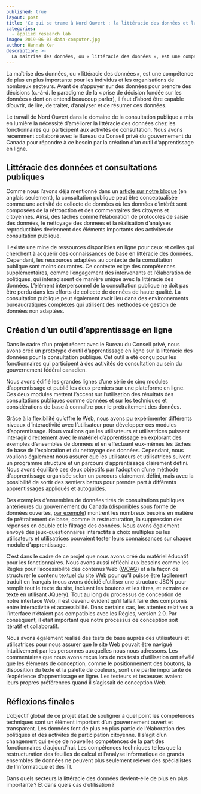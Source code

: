 ```yaml
---
published: true
layout: post
title: 'Ce qui se trame à Nord Ouvert : la littéracie des données et la consultation publique'
categories:
  - applied research lab
image: 2019-06-03-data-computer.jpg
author: Hannah Ker
description: >-
  La maîtrise des données, ou « littéracie des données », est une compétence de plus en plus importante pour les individus et les organisations de nombreux secteurs.
---
```

La maîtrise des données, ou « littéracie des données », est une compétence de plus en plus importante pour les individus et les organisations de nombreux secteurs. Avant de s’appuyer sur des données pour prendre des décisions (c.-à-d. le paradigme de la « prise de décision fondée sur les données » dont on entend beaucoup parler), il faut d’abord être capable d’ouvrir, de lire, de traiter, d’analyser et de résumer ces données.

Le travail de Nord Ouvert dans le domaine de la consultation publique a mis en lumière la nécessité d’améliorer la littéracie des données chez les fonctionnaires qui participent aux activités de consultation. Nous avons récemment collaboré avec le Bureau du Conseil privé du gouvernement du Canada pour répondre à ce besoin par la création d’un outil d’apprentissage en ligne.

## Littéracie des données et consultations publiques

Comme nous l’avons déjà mentionné dans un [article sur notre blogue](https://www.opennorth.ca/2019/03/22/what-happened-to-my-feedback) (en anglais seulement), la consultation publique peut être conceptualisée comme une activité de collecte de données où les données d’intérêt sont composées de la rétroaction et des commentaires des citoyens et citoyennes. Ainsi, des tâches comme l’élaboration de protocoles de saisie des données, le nettoyage des données et la réalisation d’analyses reproductibles deviennent des éléments importants des activités de consultation publique.

Il existe une mine de ressources disponibles en ligne pour ceux et celles qui cherchent à acquérir des connaissances de base en littéracie des données. Cependant, les ressources adaptées au contexte de la consultation publique sont moins courantes. Ce contexte exige des compétences supplémentaires, comme l’engagement des intervenants et l’élaboration de politiques, qui interagissent de manière unique avec la littéracie des données. L’élément interpersonnel de la consultation publique ne doit pas être perdu dans les efforts de collecte de données de haute qualité. La consultation publique peut également avoir lieu dans des environnements bureaucratiques complexes qui utilisent des méthodes de gestion de données non adaptées.

## Création d’un outil d’apprentissage en ligne

Dans le cadre d’un projet récent avec le Bureau du Conseil privé, nous avons créé un prototype d’outil d’apprentissage en ligne sur la littéracie des données pour la consultation publique. Cet outil a été conçu pour les fonctionnaires qui participent à des activités de consultation au sein du gouvernement fédéral canadien.

Nous avons édifié les grandes lignes d’une série de cinq modules d’apprentissage et publié les deux premiers sur une plateforme en ligne. Ces deux modules mettent l’accent sur l’utilisation des résultats des consultations publiques comme données et sur les techniques et considérations de base à connaître pour le prétraitement des données.

Grâce à la flexibilité qu’offre le Web, nous avons pu expérimenter différents niveaux d’interactivité avec l’utilisateur pour développer ces modules d’apprentissage. Nous voulions que les utilisateurs et utilisatrices puissent interagir directement avec le matériel d’apprentissage en explorant des exemples d’ensembles de données et en effectuant eux-mêmes les tâches de base de l’exploration et du nettoyage des données. Cependant, nous voulions également nous assurer que les utilisateurs et utilisatrices suivent un programme structuré et un parcours d’apprentissage clairement défini. Nous avons équilibré ces deux objectifs par l’adoption d’une méthode d’apprentissage organisée selon un parcours clairement défini, mais avec la possibilité de sortir des sentiers battus pour prendre part à différents apprentissages appliqués et autoguidés.

Des exemples d’ensembles de données tirés de consultations publiques antérieures du gouvernement du Canada (disponibles sous forme de données ouvertes, [par exemple](https://open.canada.ca/data/en/dataset/5e9433bf-2334-463a-bd48-03ba53a7051c)) montrent les nombreux besoins en matière de prétraitement de base, comme la restructuration, la suppression des réponses en double et le filtrage des données. Nous avons également envoyé des jeux-questionnaires interactifs à choix multiples où les utilisateurs et utilisatrices pouvaient tester leurs connaissances sur chaque module d’apprentissage.

C’est dans le cadre de ce projet que nous avons créé du matériel éducatif pour les fonctionnaires. Nous avons aussi réfléchi aux besoins comme les Règles pour l’accessibilité des contenus Web ([WCAG](https://www.w3.org/WAI/standards-guidelines/wcag/)) et à la façon de structurer le contenu textuel du site Web pour qu’il puisse être facilement traduit en français (nous avons décidé d’utiliser une structure JSON pour remplir tout le texte du site, incluant les boutons et les titres, et extraire ce texte en utilisant JQuery). Tout au long du processus de conception de notre interface Web, il est devenu évident qu’il fallait faire des compromis entre interactivité et accessibilité. Dans certains cas, les attentes relatives à l’interface n’étaient pas compatibles avec les Règles, version 2.0. Par conséquent, il était important que notre processus de conception soit itératif et collaboratif.

Nous avons également réalisé des tests de base auprès des utilisateurs et utilisatrices pour nous assurer que le site Web pouvait être navigué intuitivement par les personnes auxquelles nous nous adressons. Les commentaires que nous avons reçus lors de nos tests d’utilisation ont révélé que les éléments de conception, comme le positionnement des boutons, la disposition du texte et la palette de couleurs, sont une partie importante de l’expérience d’apprentissage en ligne. Les testeurs et testeuses avaient leurs propres préférences quand il s’agissait de conception Web.

## Réflexions finales

L’objectif global de ce projet était de souligner à quel point les compétences techniques sont un élément important d’un gouvernement ouvert et transparent. Les données font de plus en plus partie de l’élaboration des politiques et des activités de participation citoyenne. Il s’agit d’un changement qui exige de nouvelles compétences de la part des fonctionnaires d’aujourd’hui. Les compétences techniques telles que la restructuration des feuilles de calcul et l’analyse informatique de grands ensembles de données ne peuvent plus seulement relever des spécialistes de l’informatique et des TI.

Dans quels secteurs la littéracie des données devient-elle de plus en plus importante ? Et dans quels cas d’utilisation ?
